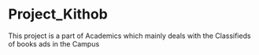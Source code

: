 # Project_Kithob
This project is a part of Academics which mainly deals with the Classifieds of books ads in the Campus
